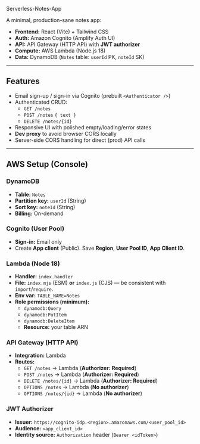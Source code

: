 Serverless-Notes-App


A minimal, production-sane notes app:

- **Frontend:** React (Vite) + Tailwind CSS  
- **Auth:** Amazon Cognito (Amplify Auth UI)  
- **API:** API Gateway (HTTP API) with **JWT authorizer**  
- **Compute:** AWS Lambda (Node.js 18)  
- **Data:** DynamoDB (`Notes` table: `userId` PK, `noteId` SK)

---

## Features

- Email sign-up / sign-in via Cognito (prebuilt `<Authenticator />`)
- Authenticated CRUD:
  - `GET /notes`
  - `POST /notes` `{ text }`
  - `DELETE /notes/{id}`
- Responsive UI with polished empty/loading/error states
- **Dev proxy** to avoid browser CORS locally
- Server-side CORS handling for direct (prod) API calls

---

## AWS Setup (Console)

### DynamoDB
- **Table:** `Notes`
- **Partition key:** `userId` (String)
- **Sort key:** `noteId` (String)
- **Billing:** On-demand

### Cognito (User Pool)
- **Sign-in:** Email only
- Create **App client** (Public). Save **Region**, **User Pool ID**, **App Client ID**.

### Lambda (Node 18)
- **Handler:** `index.handler`
- **File:** `index.mjs` (ESM) **or** `index.js` (CJS) — be consistent with `import`/`require`.
- **Env var:** `TABLE_NAME=Notes`
- **Role permissions (minimum):**
  - `dynamodb:Query`
  - `dynamodb:PutItem`
  - `dynamodb:DeleteItem`
  - **Resource:** your table ARN

### API Gateway (HTTP API)
- **Integration:** Lambda
- **Routes:**
  - `GET /notes` → Lambda (**Authorizer: Required**)
  - `POST /notes` → Lambda (**Authorizer: Required**)
  - `DELETE /notes/{id}` → Lambda (**Authorizer: Required**)
  - `OPTIONS /notes` → Lambda (**No authorizer**)
  - `OPTIONS /notes/{id}` → Lambda (**No authorizer**)

### JWT Authorizer
- **Issuer:** `https://cognito-idp.<region>.amazonaws.com/<user_pool_id>`
- **Audience:** `<app_client_id>`
- **Identity source:** `Authorization` header (`Bearer <idToken>`)


